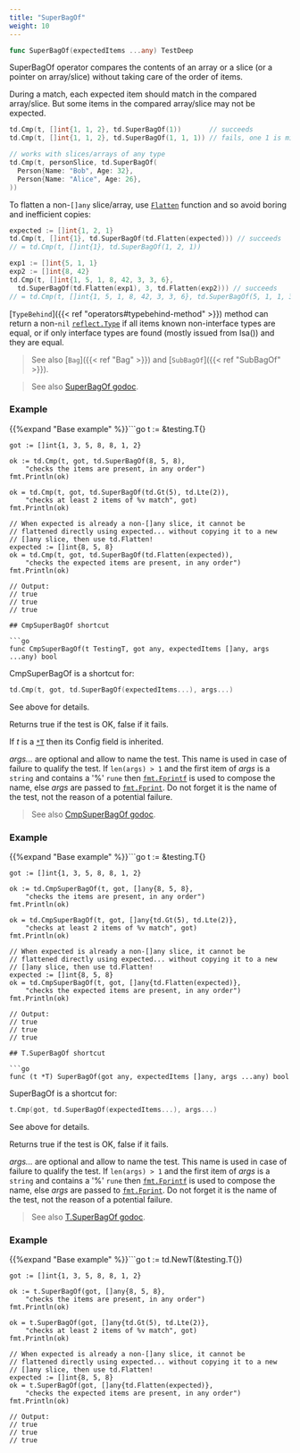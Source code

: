 ```yaml
---
title: "SuperBagOf"
weight: 10
---
```


```go
func SuperBagOf(expectedItems ...any) TestDeep
```

SuperBagOf operator compares the contents of an array or a slice (or a
pointer on array/slice) without taking care of the order of items.

During a match, each expected item should match in the compared
array/slice. But some items in the compared array/slice may not be
expected.

```go
td.Cmp(t, []int{1, 1, 2}, td.SuperBagOf(1))       // succeeds
td.Cmp(t, []int{1, 1, 2}, td.SuperBagOf(1, 1, 1)) // fails, one 1 is missing

// works with slices/arrays of any type
td.Cmp(t, personSlice, td.SuperBagOf(
  Person{Name: "Bob", Age: 32},
  Person{Name: "Alice", Age: 26},
))
```

To flatten a non-`[]any` slice/array, use [`Flatten`](https://pkg.go.dev/github.com/maxatome/go-testdeep/td#Flatten) function
and so avoid boring and inefficient copies:

```go
expected := []int{1, 2, 1}
td.Cmp(t, []int{1}, td.SuperBagOf(td.Flatten(expected))) // succeeds
// = td.Cmp(t, []int{1}, td.SuperBagOf(1, 2, 1))

exp1 := []int{5, 1, 1}
exp2 := []int{8, 42}
td.Cmp(t, []int{1, 5, 1, 8, 42, 3, 3, 6},
  td.SuperBagOf(td.Flatten(exp1), 3, td.Flatten(exp2))) // succeeds
// = td.Cmp(t, []int{1, 5, 1, 8, 42, 3, 3, 6}, td.SuperBagOf(5, 1, 1, 3, 8, 42))
```

[`TypeBehind`]({{< ref "operators#typebehind-method" >}}) method can return a non-`nil` [`reflect.Type`](https://pkg.go.dev/reflect#Type) if all items
known non-interface types are equal, or if only interface types
are found (mostly issued from Isa()) and they are equal.

> See also [`Bag`]({{< ref "Bag" >}}) and [`SubBagOf`]({{< ref "SubBagOf" >}}).


> See also [<i class='fas fa-book'></i> SuperBagOf godoc](https://pkg.go.dev/github.com/maxatome/go-testdeep/td#SuperBagOf).

### Example

{{%expand "Base example" %}}```go
	t := &testing.T{}

	got := []int{1, 3, 5, 8, 8, 1, 2}

	ok := td.Cmp(t, got, td.SuperBagOf(8, 5, 8),
		"checks the items are present, in any order")
	fmt.Println(ok)

	ok = td.Cmp(t, got, td.SuperBagOf(td.Gt(5), td.Lte(2)),
		"checks at least 2 items of %v match", got)
	fmt.Println(ok)

	// When expected is already a non-[]any slice, it cannot be
	// flattened directly using expected... without copying it to a new
	// []any slice, then use td.Flatten!
	expected := []int{8, 5, 8}
	ok = td.Cmp(t, got, td.SuperBagOf(td.Flatten(expected)),
		"checks the expected items are present, in any order")
	fmt.Println(ok)

	// Output:
	// true
	// true
	// true

```{{% /expand%}}
## CmpSuperBagOf shortcut

```go
func CmpSuperBagOf(t TestingT, got any, expectedItems []any, args ...any) bool
```

CmpSuperBagOf is a shortcut for:

```go
td.Cmp(t, got, td.SuperBagOf(expectedItems...), args...)
```

See above for details.

Returns true if the test is OK, false if it fails.

If *t* is a [`*T`](https://pkg.go.dev/github.com/maxatome/go-testdeep/td#T) then its Config field is inherited.

*args...* are optional and allow to name the test. This name is
used in case of failure to qualify the test. If `len(args) > 1` and
the first item of *args* is a `string` and contains a '%' `rune` then
[`fmt.Fprintf`](https://pkg.go.dev/fmt#Fprintf) is used to compose the name, else *args* are passed to
[`fmt.Fprint`](https://pkg.go.dev/fmt#Fprint). Do not forget it is the name of the test, not the
reason of a potential failure.


> See also [<i class='fas fa-book'></i> CmpSuperBagOf godoc](https://pkg.go.dev/github.com/maxatome/go-testdeep/td#CmpSuperBagOf).

### Example

{{%expand "Base example" %}}```go
	t := &testing.T{}

	got := []int{1, 3, 5, 8, 8, 1, 2}

	ok := td.CmpSuperBagOf(t, got, []any{8, 5, 8},
		"checks the items are present, in any order")
	fmt.Println(ok)

	ok = td.CmpSuperBagOf(t, got, []any{td.Gt(5), td.Lte(2)},
		"checks at least 2 items of %v match", got)
	fmt.Println(ok)

	// When expected is already a non-[]any slice, it cannot be
	// flattened directly using expected... without copying it to a new
	// []any slice, then use td.Flatten!
	expected := []int{8, 5, 8}
	ok = td.CmpSuperBagOf(t, got, []any{td.Flatten(expected)},
		"checks the expected items are present, in any order")
	fmt.Println(ok)

	// Output:
	// true
	// true
	// true

```{{% /expand%}}
## T.SuperBagOf shortcut

```go
func (t *T) SuperBagOf(got any, expectedItems []any, args ...any) bool
```

SuperBagOf is a shortcut for:

```go
t.Cmp(got, td.SuperBagOf(expectedItems...), args...)
```

See above for details.

Returns true if the test is OK, false if it fails.

*args...* are optional and allow to name the test. This name is
used in case of failure to qualify the test. If `len(args) > 1` and
the first item of *args* is a `string` and contains a '%' `rune` then
[`fmt.Fprintf`](https://pkg.go.dev/fmt#Fprintf) is used to compose the name, else *args* are passed to
[`fmt.Fprint`](https://pkg.go.dev/fmt#Fprint). Do not forget it is the name of the test, not the
reason of a potential failure.


> See also [<i class='fas fa-book'></i> T.SuperBagOf godoc](https://pkg.go.dev/github.com/maxatome/go-testdeep/td#T.SuperBagOf).

### Example

{{%expand "Base example" %}}```go
	t := td.NewT(&testing.T{})

	got := []int{1, 3, 5, 8, 8, 1, 2}

	ok := t.SuperBagOf(got, []any{8, 5, 8},
		"checks the items are present, in any order")
	fmt.Println(ok)

	ok = t.SuperBagOf(got, []any{td.Gt(5), td.Lte(2)},
		"checks at least 2 items of %v match", got)
	fmt.Println(ok)

	// When expected is already a non-[]any slice, it cannot be
	// flattened directly using expected... without copying it to a new
	// []any slice, then use td.Flatten!
	expected := []int{8, 5, 8}
	ok = t.SuperBagOf(got, []any{td.Flatten(expected)},
		"checks the expected items are present, in any order")
	fmt.Println(ok)

	// Output:
	// true
	// true
	// true

```{{% /expand%}}
